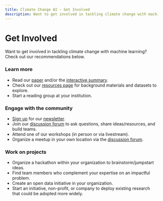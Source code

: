 ```yaml
---
title: Climate Change AI - Get Involved
description: Want to get involved in tackling climate change with machine learning? Check out our recommendations below.
---
```


# Get Involved

Want to get involved in tackling climate change with machine learning? Check out our recommendations below.

### Learn more
* Read our <a href="{{ site.paper_url }}" target="_blank">paper</a> and/or the <a href="https://www.climatechange.ai/summaries.html" target="_blank">interactive summary</a>.
* Check out our <a href="https://www.climatechange.ai/resources.html" target="_blank">resources page</a> for background materials and datasets to explore.
* Start a reading group at your institution.

### Engage with the community
* <a href="https://www.climatechange.ai/mailing_list.html" target="_blank">Sign up</a> for our <a href="https://www.climatechange.ai/newsletter.html" target="_blank">newsletter</a>.
* Join our <a href="https://forum.climatechange.ai/" target="_blank">discussion forum</a> to ask questions, share ideas/resources, and build teams.
* Attend one of our workshops (in person or via livestream).
* Organize a meetup in your own location via the <a href="https://forum.climatechange.ai/" target="_blank">discussion forum</a>.

### Work on projects
* Organize a hackathon within your organization to brainstorm/jumpstart ideas.
* Find team members who complement your expertise on an impactful problem.
* Create an open data initiative in your organization.
* Start an initiative, non-profit, or company to deploy existing research that could be adopted more widely.
